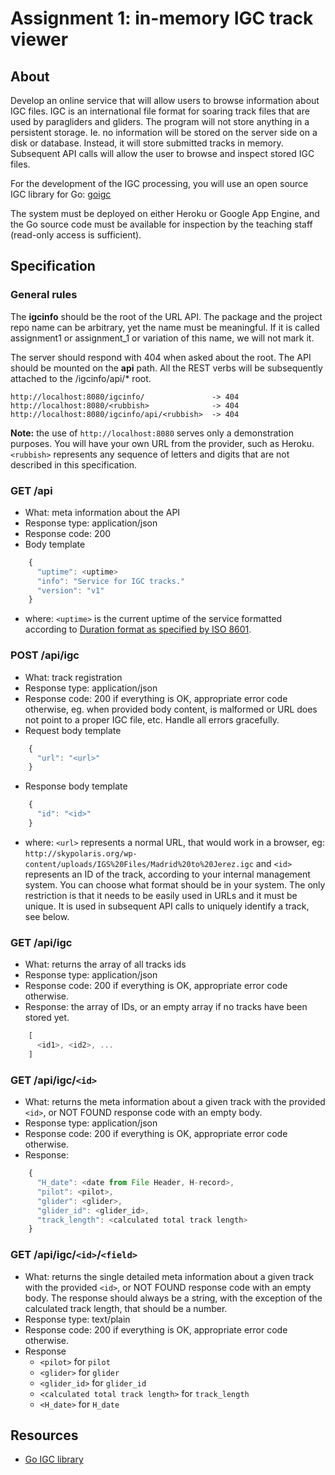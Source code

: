 # [](#assignment-1-in-memory-igc-track-viewer)Assignment 1: in-memory IGC track viewer

## [](#about)About

Develop an online service that will allow users to browse information about IGC files. IGC is an international file format for soaring track files that are used by paragliders and gliders. The program will not store anything in a persistent storage. Ie. no information will be stored on the server side on a disk or database. Instead, it will store submitted tracks in memory. Subsequent API calls will allow the user to browse and inspect stored IGC files.

For the development of the IGC processing, you will use an open source IGC library for Go: [goigc](https://github.com/marni/goigc)

The system must be deployed on either Heroku or Google App Engine, and the Go source code must be available for inspection by the teaching staff (read-only access is sufficient).

## [](#specification)Specification

### [](#general-rules)General rules

The **igcinfo** should be the root of the URL API. The package and the project repo name can be arbitrary, yet the name must be meaningful. If it is called assignment1 or assignment_1 or variation of this name, we will not mark it.

The server should respond with 404 when asked about the root. The API should be mounted on the **api** path. All the REST verbs will be subsequently attached to the /igcinfo/api/* root.

    http://localhost:8080/igcinfo/               -> 404
    http://localhost:8080/<rubbish>              -> 404
    http://localhost:8080/igcinfo/api/<rubbish>  -> 404

**Note:** the use of `http://localhost:8080` serves only a demonstration purposes. You will have your own URL from the provider, such as Heroku. `<rubbish>` represents any sequence of letters and digits that are not described in this specification.

### [](#get-api)GET /api

*   What: meta information about the API
*   Response type: application/json
*   Response code: 200
*   Body template

```javascript
    {
      "uptime": <uptime>
      "info": "Service for IGC tracks."
      "version": "v1"
    }
```

*   where: `<uptime>` is the current uptime of the service formatted according to [Duration format as specified by ISO 8601](https://en.wikipedia.org/wiki/ISO_8601#Durations).

### [](#post-apiigc)POST /api/igc

*   What: track registration
*   Response type: application/json
*   Response code: 200 if everything is OK, appropriate error code otherwise, eg. when provided body content, is malformed or URL does not point to a proper IGC file, etc. Handle all errors gracefully.
*   Request body template

```javascript
    {
      "url": "<url>"
    }
```

*   Response body template

```javascript
    {
      "id": "<id>"
    }
```

*   where: `<url>` represents a normal URL, that would work in a browser, eg: `http://skypolaris.org/wp-content/uploads/IGS%20Files/Madrid%20to%20Jerez.igc` and `<id>` represents an ID of the track, according to your internal management system. You can choose what format should be in your system. The only restriction is that it needs to be easily used in URLs and it must be unique. It is used in subsequent API calls to uniquely identify a track, see below.

### [](#get-apiigc)GET /api/igc

*   What: returns the array of all tracks ids
*   Response type: application/json
*   Response code: 200 if everything is OK, appropriate error code otherwise.
*   Response: the array of IDs, or an empty array if no tracks have been stored yet.

```javascript
    [
      <id1>, <id2>, ...
    ]
```

### [](#get-apiigcid)GET /api/igc/`<id>`

*   What: returns the meta information about a given track with the provided `<id>`, or NOT FOUND response code with an empty body.
*   Response type: application/json
*   Response code: 200 if everything is OK, appropriate error code otherwise.
*   Response:

```javascript
    {
      "H_date": <date from File Header, H-record>,
      "pilot": <pilot>,
      "glider": <glider>,
      "glider_id": <glider_id>,
      "track_length": <calculated total track length>
    }
```

### [](#get-apiigcidfield)GET /api/igc/`<id>`/`<field>`

*   What: returns the single detailed meta information about a given track with the provided `<id>`, or NOT FOUND response code with an empty body. The response should always be a string, with the exception of the calculated track length, that should be a number.
*   Response type: text/plain
*   Response code: 200 if everything is OK, appropriate error code otherwise.
*   Response
    *   `<pilot>` for `pilot`
    *   `<glider>` for `glider`
    *   `<glider_id>` for `glider_id`
    *   `<calculated total track length>` for `track_length`
    *   `<H_date>` for `H_date`

## [](#resources)Resources

*   [Go IGC library](https://github.com/marni/goigc)

